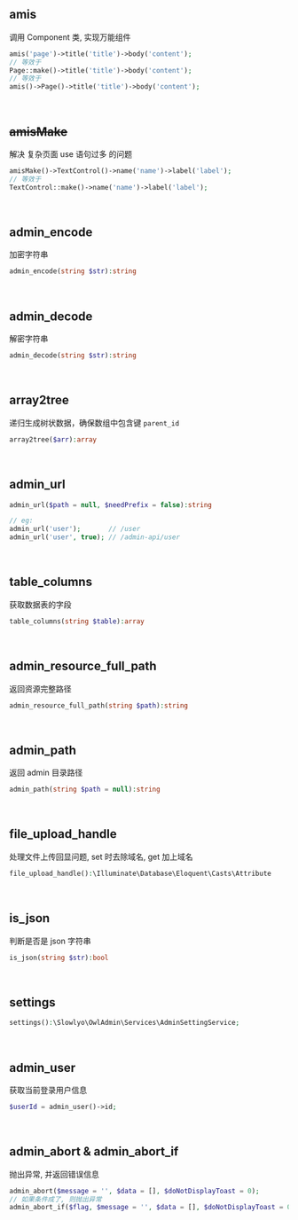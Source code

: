 ## __amis__

调用 Component 类, 实现万能组件

```php
amis('page')->title('title')->body('content');
// 等效于
Page::make()->title('title')->body('content');
// 等效于
amis()->Page()->title('title')->body('content');
```

<br>

## ~~amisMake~~

解决 复杂页面 use 语句过多 的问题

```php
amisMake()->TextControl()->name('name')->label('label');
// 等效于
TextControl::make()->name('name')->label('label');
```

<br>

## __admin_encode__

加密字符串

```php
admin_encode(string $str):string
```

<br>

## __admin_decode__

解密字符串

```php
admin_decode(string $str):string
```

<br>

## __array2tree__

递归生成树状数据，确保数组中包含键 `parent_id`

```php
array2tree($arr):array
```

<br>

## __admin_url__

```php
admin_url($path = null, $needPrefix = false):string

// eg:
admin_url('user');       // /user
admin_url('user', true); // /admin-api/user
```

<br>

## __table_columns__

获取数据表的字段

```php
table_columns(string $table):array
```

<br>

## __admin_resource_full_path__

返回资源完整路径

```php
admin_resource_full_path(string $path):string
```

<br>

## __admin_path__

返回 admin 目录路径

```php
admin_path(string $path = null):string
```

<br>

## __file_upload_handle__

处理文件上传回显问题, set 时去除域名, get 加上域名

```php
file_upload_handle():\Illuminate\Database\Eloquent\Casts\Attribute
```

<br>

## __is_json__

判断是否是 json 字符串

```php
is_json(string $str):bool
```

<br>

## __settings__

```php
settings():\Slowlyo\OwlAdmin\Services\AdminSettingService;
```

<br>

## __admin_user__

获取当前登录用户信息

```php
$userId = admin_user()->id;
```

<br>

## __admin_abort & admin_abort_if__

抛出异常, 并返回错误信息

```php
admin_abort($message = '', $data = [], $doNotDisplayToast = 0);
// 如果条件成了, 则抛出异常
admin_abort_if($flag, $message = '', $data = [], $doNotDisplayToast = 0);
```
